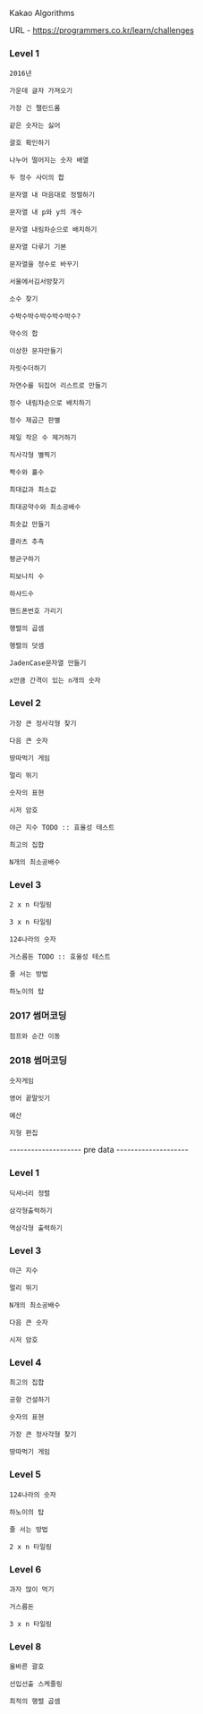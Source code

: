 Kakao Algorithms

URL - https://programmers.co.kr/learn/challenges

### Level 1
    
    2016년

    가운데 글자 가져오기

    가장 긴 팰린드롬

    같은 숫자는 싫어

    괄호 확인하기

    나누어 떨어지는 숫자 배열

    두 정수 사이의 합

    문자열 내 마음대로 정렬하기

    문자열 내 p와 y의 개수

    문자열 내림차순으로 배치하기

    문자열 다루기 기본

    문자열을 정수로 바꾸기

    서울에서김서방찾기

    소수 찾기

    수박수박수박수박수박수?

    약수의 합

    이상한 문자만들기

    자릿수더하기

    자연수를 뒤집어 리스트로 만들기

    정수 내림차순으로 배치하기

    정수 제곱근 판별

    제일 작은 수 제거하기

    직사각형 별찍기
    
    짝수와 홀수

    최대값과 최소값

    최대공약수와 최소공배수

    최솟값 만들기

    콜라츠 추측

    평균구하기

    피보나치 수

    하샤드수

    핸드폰번호 가리기

    행렬의 곱셈

    행렬의 덧셈

    JadenCase문자열 만들기

    x만큼 간격이 있는 n개의 숫자

### Level 2

    가장 큰 정사각형 찾기

    다음 큰 숫자

    땅따먹기 게임

    멀리 뛰기

    숫자의 표현

    시저 암호

    야근 지수 TODO :: 효율성 테스트

    최고의 집합

    N개의 최소공배수

### Level 3

    2 x n 타일링

    3 x n 타일링

    124나라의 숫자

    거스름돈 TODO :: 효율성 테스트

    줄 서는 방법

    하노이의 탑

### 2017 썸머코딩

    점프와 순간 이동

### 2018 썸머코딩

    숫자게임

    영어 끝말잇기

    예산

    지형 편집

-------------------- pre data --------------------
### Level 1

    딕셔너리 정렬

    삼각형출력하기

    역삼각형 출력하기

### Level 3

    야근 지수

    멀리 뛰기

    N개의 최소공배수

    다음 큰 숫자

    시저 암호

### Level 4
    
    최고의 집합

    공항 건설하기

    숫자의 표현

    가장 큰 정사각형 찾기

    땅따먹기 게임

### Level 5

    124나라의 숫자

    하노이의 탑

    줄 서는 방법

    2 x n 타일링

### Level 6

    과자 많이 먹기

    거스름돈

    3 x n 타일링

### Level 8

    올바른 괄호

    선입선출 스케줄링

    최적의 행렬 곱셈